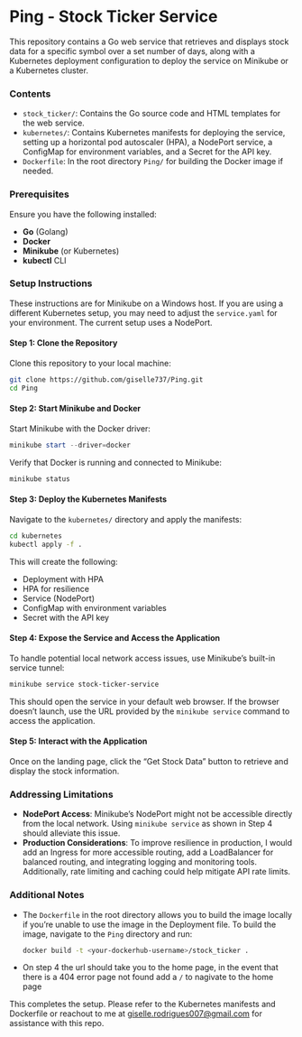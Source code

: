 # Ping - Stock Ticker Service 
This repository contains a Go web service that retrieves and displays stock data for a specific symbol over a set number of days, along with a Kubernetes deployment configuration to deploy the service on Minikube or a Kubernetes cluster. 

### Contents
- `stock_ticker/`: Contains the Go source code and HTML templates for the web service.
- `kubernetes/`: Contains Kubernetes manifests for deploying the service, setting up a horizontal pod autoscaler (HPA), a NodePort service, a ConfigMap for environment variables, and a Secret for the API key.
- `Dockerfile`: In the root directory `Ping/` for building the Docker image if needed.

### Prerequisites
Ensure you have the following installed:
- **Go** (Golang)
- **Docker**
- **Minikube** (or Kubernetes)
- **kubectl** CLI

### Setup Instructions
These instructions are for Minikube on a Windows host. If you are using a different Kubernetes setup, you may need to adjust the `service.yaml` for your environment. The current setup uses a NodePort.

#### Step 1: Clone the Repository
Clone this repository to your local machine:
```bash
git clone https://github.com/giselle737/Ping.git
cd Ping
```

#### Step 2: Start Minikube and Docker
Start Minikube with the Docker driver:
```powershell
minikube start --driver=docker
```

Verify that Docker is running and connected to Minikube:
```powershell
minikube status
```

#### Step 3: Deploy the Kubernetes Manifests
Navigate to the `kubernetes/` directory and apply the manifests:
```bash
cd kubernetes
kubectl apply -f .
```

This will create the following:
- Deployment with HPA
- HPA for resilience
- Service (NodePort)
- ConfigMap with environment variables
- Secret with the API key

#### Step 4: Expose the Service and Access the Application
To handle potential local network access issues, use Minikube’s built-in service tunnel:
```bash
minikube service stock-ticker-service
```

This should open the service in your default web browser. If the browser doesn’t launch, use the URL provided by the `minikube service` command to access the application. 

#### Step 5: Interact with the Application
Once on the landing page, click the “Get Stock Data” button to retrieve and display the stock information.

### Addressing Limitations
- **NodePort Access**: Minikube’s NodePort might not be accessible directly from the local network. Using `minikube service` as shown in Step 4 should alleviate this issue.
- **Production Considerations**: To improve resilience in production, I would add an Ingress for more accessible routing, add a LoadBalancer for balanced routing, and integrating logging and monitoring tools. Additionally, rate limiting and caching could help mitigate API rate limits.

### Additional Notes
- The `Dockerfile` in the root directory allows you to build the image locally if you’re unable to use the image in the Deployment file. To build the image, navigate to the `Ping` directory and run:
  ```bash
  docker build -t <your-dockerhub-username>/stock_ticker .
  ```
- On step 4 the url should take you to the home page, in the event that there is a 404 error page not found add a `/` to nagivate to the home page

This completes the setup. Please refer to the Kubernetes manifests and Dockerfile or reachout to me at giselle.rodrigues007@gmail.com for assistance with this repo.

